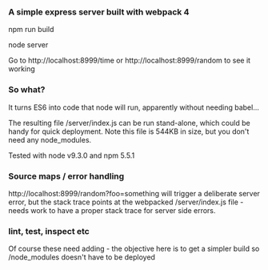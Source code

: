 ### A simple express server built with webpack 4

npm run build

node server

Go to http://localhost:8999/time or http://localhost:8999/random to see it working

### So what?

It turns ES6 into code that node will run, apparently without needing babel...

The resulting file /server/index.js can be run stand-alone, which could be handy for quick deployment. Note this file is 544KB in size, but you don't need any node_modules.

Tested with node v9.3.0 and npm 5.5.1

### Source maps / error handling

http://localhost:8999/random?foo=something will trigger a deliberate server error, but the stack trace points at the webpacked /server/index.js file - needs work to have a proper stack trace for server side errors.

### lint, test, inspect etc

Of course these need adding - the objective here is to get a simpler build so /node_modules doesn't have to be deployed
